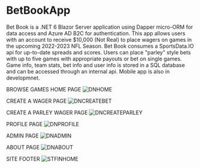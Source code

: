 # BetBookApp
Bet Book is a .NET 6 Blazor Server application using Dapper micro-ORM for data access and Azure AD B2C for authentication. This app allows users with an account to receive $10,000 (Not Real) to place wagers on games in the upcoming 2022-2023 NFL Season. Bet Book consumes a SportsData.IO api for up-to-date spreads and scores. Users can place "parley" style bets with up to five games with appropriate payouts or bet on single games. Game info, team stats, bet info and user info is stored in a SQL database and can be accessed through an internal api. Mobile app is also in developmnet.

BROWSE GAMES HOME PAGE
![DNHOME](https://user-images.githubusercontent.com/95720340/183273288-6e28317a-8f84-40f3-8135-f84ee7d11ab6.png)

CREATE A WAGER PAGE
![DNCREATEBET](https://user-images.githubusercontent.com/95720340/183273284-c2c86523-a880-44a7-a498-275505bd1916.png)

CREATE A PARLEY WAGER PAGE
![DNCREATEPARLEY](https://user-images.githubusercontent.com/95720340/183273283-7c2a611a-ea3c-400c-9e56-292347c8ece3.png)

PROFILE PAGE
![DNPROFILE](https://user-images.githubusercontent.com/95720340/183273281-93126941-38d2-4708-9fd6-d4bc671e6205.png)

ADMIN PAGE
![DNADMIN](https://user-images.githubusercontent.com/95720340/183273290-4625096a-6c2b-45db-a96d-22162ae3940d.png)

ABOUT PAGE
![DNABOUT](https://user-images.githubusercontent.com/95720340/183273278-a3c85edf-6bbe-4c6d-b83e-e39bfcd151de.png)

SITE FOOTER
![STFINHOME](https://user-images.githubusercontent.com/95720340/183269633-1f8dae10-f3ce-40c6-9005-0615c7de3d95.png)
































